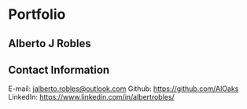 # Portfolio

## Alberto J Robles

## Contact Information

E-mail: jalberto.robles@outlook.com
Github: https://github.com/AlOaks
LinkedIn: https://www.linkedin.com/in/albertrobles/

